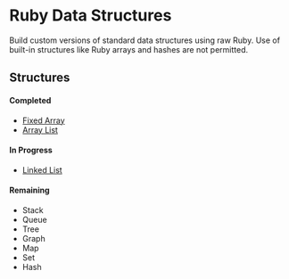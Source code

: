# Ruby Data Structures

Build custom versions of standard data structures using raw Ruby. Use of built-in structures like Ruby arrays and hashes are not permitted.

## Structures

#### Completed
* [Fixed Array](fixed_array.rb)
* [Array List](array_list.rb)

#### In Progress
* [Linked List](linked_list.rb)

#### Remaining
* Stack
* Queue
* Tree
* Graph
* Map
* Set
* Hash